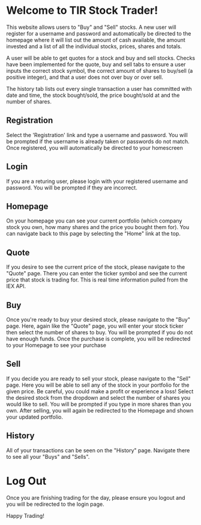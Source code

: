 # Welcome to TIR Stock Trader!
This website allows users to "Buy" and "Sell" stocks. A new user will register for a username and password
and automatically be directed to the homepage where it will list out the amount of cash available,
the amount invested and a list of all the individual stocks, prices, shares and totals.

A user will be able to get quotes for a stock and buy and sell stocks. Checks have been implemented for
the quote, buy and sell tabs to ensure a user inputs the correct stock symbol, the correct amount of shares
to buy/sell (a positive integer), and that a user does not over buy or over sell.

The history tab lists out every single transaction a user has committed with date and time, the stock bought/sold,
the price bought/sold at and the number of shares.

## Registration
Select the 'Registration' link and type a username and password. You will be prompted if the username is already taken or passwords do not match. Once registered, you will automatically be directed to your homescreen

## Login
If you are a returing user, please login with your registered username and password. You will be prompted if they are incorrect.

## Homepage
On your homepage you can see your current portfolio (which company stock you own, how many shares and the price you bought them for). You can navigate back to this page by selecting the "Home" link at the top. 

## Quote
If you desire to see the current price of the stock, please navigate to the "Quote" page. There you can enter the ticker symbol and see the current price that stock is trading for. This is real time information pulled from the IEX API.

## Buy
Once you're ready to buy your desired stock, please navigate to the "Buy" page. Here, again like the "Quote" page, you will enter your stock ticker then select the number of shares to buy. You will be prompted if you do not have enough funds. Once the purchase is complete, you will be redirected to your Homepage to see your purchase

## Sell
If you decide you are ready to sell your stock, please navigate to the "Sell" page. Here you will be able to sell any of the stock in your portfolio for the given price. Be careful, you could make a profit or experience a loss! Select the desired stock from the dropdown and select the number of shares you would like to sell. You will be prompted if you type in more shares than you own. After selling, you will again be redirected to the Homepage and shown your updated portfolio. 

## History
All of your transactions can be seen on the "History" page. Navigate there to see all your "Buys" and "Sells".

# Log Out
Once you are finishing trading for the day, please ensure you logout and you will be redirected to the login page.

Happy Trading! 
